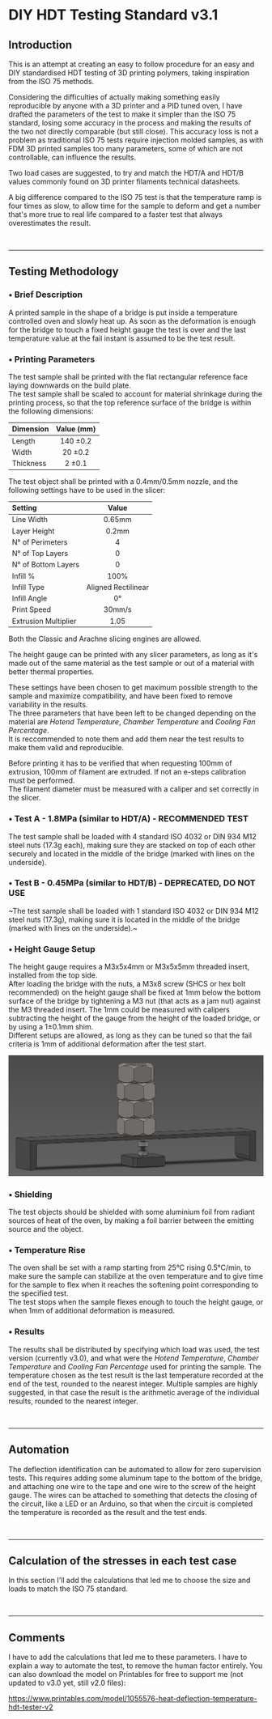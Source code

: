 # DIY HDT Testing Standard v3.1
## Introduction
This is an attempt at creating an easy to follow procedure for an easy and DIY standardised HDT testing of 3D printing polymers, taking inspiration from the ISO 75 methods.

Considering the difficulties of actually making something easily reproducible by anyone with a 3D printer and a PID tuned oven, I have drafted the parameters of the test to make it simpler than the ISO 75 standard, losing some accuracy in the process and making the results of the two not directly comparable (but still close).
This accuracy loss is not a problem as traditional ISO 75 tests require injection molded samples, as with FDM 3D printed samples too many parameters, some of which are not controllable, can influence the results.

Two load cases are suggested, to try and match the HDT/A and HDT/B values commonly found on 3D printer filaments technical datasheets.

A big difference compared to the ISO 75 test is that the temperature ramp is four times as slow, to allow time for the sample to deform and get a number that's more true to real life compared to a faster test that always overestimates the result.

<!-------------------------------------------------------------------------------------------------->
</br>

---

## Testing Methodology
### • Brief Description
A printed sample in the shape of a bridge is put inside a temperature controlled oven and slowly heat up. As soon as the deformation is enough for the bridge to touch a fixed height gauge the test is over and the last temperature value at the fail instant is assumed to be the test result.

### • Printing Parameters
The test sample shall be printed with the flat rectangular reference face laying downwards on the build plate. <br />
The test sample shall be scaled to account for material shrinkage during the printing process, so that the top reference surface of the bridge is within the following dimensions:

| Dimension  | Value (mm) |
| :--------- | :--------: |
| Length     | 140 ±0.2   |
| Width      | 20 ±0.2    |
| Thickness  | 2 ±0.1     |


The test object shall be printed with a 0.4mm/0.5mm nozzle, and the following settings have to be used in the slicer:

| Setting              | Value               |
| :----------          | :----------:        |
| Line Width           | 0.65mm              |
| Layer Height         | 0.2mm               |
| N° of Perimeters     | 4                   |
| N° of Top Layers     | 0                   |
| N° of Bottom Layers  | 0                   |
| Infill %             | 100%                |
| Infill Type          | Aligned Rectilinear |
| Infill Angle         | 0°                  |
| Print Speed          | 30mm/s              |
| Extrusion Multiplier | 1.05                |

Both the Classic and Arachne slicing engines are allowed. <br />

The height gauge can be printed with any slicer parameters, as long as it's made out of the same material as the test sample or out of a material with better thermal properties.

These settings have been chosen to get maximum possible strength to the sample and maximize compatibility, and have been fixed to remove variability in the results. <br />
The three parameters that have been left to be changed depending on the material are _Hotend Temperature_, _Chamber Temperature_ and _Cooling Fan Percentage_. <br />
It is reccommended to note them and add them near the test results to make them valid and reproducible. <br />

Before printing it has to be verified that when requesting 100mm of extrusion, 100mm of filament are extruded. If not an e-steps calibration must be performed. <br />
The filament diameter must be measured with a caliper and set correctly in the slicer.

### • Test A - 1.8MPa (similar to HDT/A) - RECOMMENDED TEST
The test sample shall be loaded with 4 standard ISO 4032 or DIN 934 M12 steel nuts (17.3g each), making sure they are stacked on top of each other securely and located in the middle of the bridge (marked with lines on the underside).

### • Test B - 0.45MPa (similar to HDT/B) - DEPRECATED, DO NOT USE
~The test sample shall be loaded with 1 standard ISO 4032 or DIN 934 M12 steel nuts (17.3g), making sure it is located in the middle of the bridge (marked with lines on the underside).~

### • Height Gauge Setup
The height gauge requires a M3x5x4mm or M3x5x5mm threaded insert, installed from the top side. <br />
After loading the bridge with the nuts, a M3x8 screw (SHCS or hex bolt recommended) on the height gauge shall be fixed at 1mm below the bottom surface of the bridge by tightening a M3 nut (that acts as a jam nut) against the M3 threaded insert. The 1mm could be measured with calipers subtracting the height of the gauge from the height of the loaded bridge, or by using a 1±0.1mm shim. <br />
Different setups are allowed, as long as they can be tuned so that the fail criteria is 1mm of additional deformation after the test start.

<picture>
  <img alt="Test setup image" src="/HDT_Setup.png">
</picture>

### • Shielding
The test objects should be shielded with some aluminium foil from radiant sources of heat of the oven, by making a foil barrier between the emitting source and the object.

### • Temperature Rise
The oven shall be set with a ramp starting from 25°C rising 0.5°C/min, to make sure the sample can stabilize at the oven temperature and to give time for the sample to flex when it reaches the softening point corresponding to the specified test. <br />
The test stops when the sample flexes enough to touch the height gauge, or when 1mm of additional deformation is measured.

### • Results
The results shall be distributed by specifying which load was used, the test version (currently v3.0), and what were the _Hotend Temperature_, _Chamber Temperature_ and _Cooling Fan Percentage_ used for printing the sample.
The temperature chosen as the test result is the last temperature recorded at the end of the test, rounded to the nearest integer.
Multiple samples are highly suggested, in that case the result is the arithmetic average of the individual results, rounded to the nearest integer.

<!-------------------------------------------------------------------------------------------------->
</br>

---

## Automation
The deflection identification can be automated to allow for zero supervision tests. This requires adding some aluminum tape to the bottom of the bridge, and attaching one wire to the tape and one wire to the screw of the height gauge. The wires can be attached to something that detects the closing of the circuit, like a LED or an Arduino, so that when the circuit is completed the temperature is recorded as the result and the test ends.

<!-------------------------------------------------------------------------------------------------->
</br>

---

## Calculation of the stresses in each test case
In this section I'll add the calculations that led me to choose the size and loads to match the ISO 75 standard.

<!-------------------------------------------------------------------------------------------------->
</br>

---

## Comments
I have to add the calculations that led me to these parameters.
I have to explain a way to automate the test, to remove the human factor entirely.
You can also download the model on Printables for free to support me (not updated to v3.0 yet, still v2.0 files):

https://www.printables.com/model/1055576-heat-deflection-temperature-hdt-tester-v2
